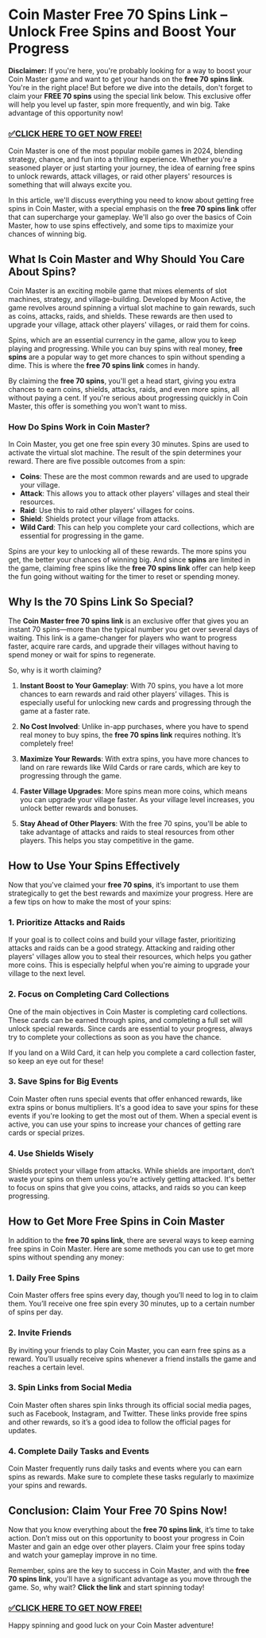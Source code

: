 # Coin Master Free 70 Spins Link – Unlock Free Spins and Boost Your Progress

**Disclaimer:** If you're here, you're probably looking for a way to boost your Coin Master game and want to get your hands on the **free 70 spins link**. You're in the right place! But before we dive into the details, don't forget to claim your **FREE 70 spins** using the special link below. This exclusive offer will help you level up faster, spin more frequently, and win big. Take advantage of this opportunity now!

### [✅CLICK HERE TO GET NOW FREE!](https://freeforyou.xyz/coin/master/)

Coin Master is one of the most popular mobile games in 2024, blending strategy, chance, and fun into a thrilling experience. Whether you're a seasoned player or just starting your journey, the idea of earning free spins to unlock rewards, attack villages, or raid other players' resources is something that will always excite you.

In this article, we'll discuss everything you need to know about getting free spins in Coin Master, with a special emphasis on the **free 70 spins link** offer that can supercharge your gameplay. We'll also go over the basics of Coin Master, how to use spins effectively, and some tips to maximize your chances of winning big.

## What Is Coin Master and Why Should You Care About Spins?

Coin Master is an exciting mobile game that mixes elements of slot machines, strategy, and village-building. Developed by Moon Active, the game revolves around spinning a virtual slot machine to gain rewards, such as coins, attacks, raids, and shields. These rewards are then used to upgrade your village, attack other players' villages, or raid them for coins. 

Spins, which are an essential currency in the game, allow you to keep playing and progressing. While you can buy spins with real money, **free spins** are a popular way to get more chances to spin without spending a dime. This is where the **free 70 spins link** comes in handy.

By claiming the **free 70 spins**, you'll get a head start, giving you extra chances to earn coins, shields, attacks, raids, and even more spins, all without paying a cent. If you're serious about progressing quickly in Coin Master, this offer is something you won't want to miss.

### How Do Spins Work in Coin Master?

In Coin Master, you get one free spin every 30 minutes. Spins are used to activate the virtual slot machine. The result of the spin determines your reward. There are five possible outcomes from a spin:

- **Coins**: These are the most common rewards and are used to upgrade your village.
- **Attack**: This allows you to attack other players' villages and steal their resources.
- **Raid**: Use this to raid other players’ villages for coins.
- **Shield**: Shields protect your village from attacks.
- **Wild Card**: This can help you complete your card collections, which are essential for progressing in the game.

Spins are your key to unlocking all of these rewards. The more spins you get, the better your chances of winning big. And since **spins** are limited in the game, claiming free spins like the **free 70 spins link** offer can help keep the fun going without waiting for the timer to reset or spending money.

## Why Is the 70 Spins Link So Special?

The **Coin Master free 70 spins link** is an exclusive offer that gives you an instant 70 spins—more than the typical number you get over several days of waiting. This link is a game-changer for players who want to progress faster, acquire rare cards, and upgrade their villages without having to spend money or wait for spins to regenerate.

So, why is it worth claiming?

1. **Instant Boost to Your Gameplay**: With 70 spins, you have a lot more chances to earn rewards and raid other players’ villages. This is especially useful for unlocking new cards and progressing through the game at a faster rate.
   
2. **No Cost Involved**: Unlike in-app purchases, where you have to spend real money to buy spins, the **free 70 spins link** requires nothing. It’s completely free!
   
3. **Maximize Your Rewards**: With extra spins, you have more chances to land on rare rewards like Wild Cards or rare cards, which are key to progressing through the game.
   
4. **Faster Village Upgrades**: More spins mean more coins, which means you can upgrade your village faster. As your village level increases, you unlock better rewards and bonuses.
   
5. **Stay Ahead of Other Players**: With the free 70 spins, you'll be able to take advantage of attacks and raids to steal resources from other players. This helps you stay competitive in the game.

## How to Use Your Spins Effectively

Now that you've claimed your **free 70 spins**, it’s important to use them strategically to get the best rewards and maximize your progress. Here are a few tips on how to make the most of your spins:

### 1. **Prioritize Attacks and Raids**

If your goal is to collect coins and build your village faster, prioritizing attacks and raids can be a good strategy. Attacking and raiding other players' villages allow you to steal their resources, which helps you gather more coins. This is especially helpful when you're aiming to upgrade your village to the next level.

### 2. **Focus on Completing Card Collections**

One of the main objectives in Coin Master is completing card collections. These cards can be earned through spins, and completing a full set will unlock special rewards. Since cards are essential to your progress, always try to complete your collections as soon as you have the chance.

If you land on a Wild Card, it can help you complete a card collection faster, so keep an eye out for these!

### 3. **Save Spins for Big Events**

Coin Master often runs special events that offer enhanced rewards, like extra spins or bonus multipliers. It's a good idea to save your spins for these events if you're looking to get the most out of them. When a special event is active, you can use your spins to increase your chances of getting rare cards or special prizes.

### 4. **Use Shields Wisely**

Shields protect your village from attacks. While shields are important, don’t waste your spins on them unless you’re actively getting attacked. It's better to focus on spins that give you coins, attacks, and raids so you can keep progressing.

## How to Get More Free Spins in Coin Master

In addition to the **free 70 spins link**, there are several ways to keep earning free spins in Coin Master. Here are some methods you can use to get more spins without spending any money:

### 1. **Daily Free Spins**

Coin Master offers free spins every day, though you’ll need to log in to claim them. You’ll receive one free spin every 30 minutes, up to a certain number of spins per day.

### 2. **Invite Friends**

By inviting your friends to play Coin Master, you can earn free spins as a reward. You’ll usually receive spins whenever a friend installs the game and reaches a certain level.

### 3. **Spin Links from Social Media**

Coin Master often shares spin links through its official social media pages, such as Facebook, Instagram, and Twitter. These links provide free spins and other rewards, so it’s a good idea to follow the official pages for updates.

### 4. **Complete Daily Tasks and Events**

Coin Master frequently runs daily tasks and events where you can earn spins as rewards. Make sure to complete these tasks regularly to maximize your spins and rewards.

## Conclusion: Claim Your Free 70 Spins Now!

Now that you know everything about the **free 70 spins link**, it’s time to take action. Don’t miss out on this opportunity to boost your progress in Coin Master and gain an edge over other players. Claim your free spins today and watch your gameplay improve in no time.

Remember, spins are the key to success in Coin Master, and with the **free 70 spins link**, you'll have a significant advantage as you move through the game. So, why wait? **Click the link** and start spinning today!

### [✅CLICK HERE TO GET NOW FREE!](https://freeforyou.xyz/coin/master/)

Happy spinning and good luck on your Coin Master adventure!

